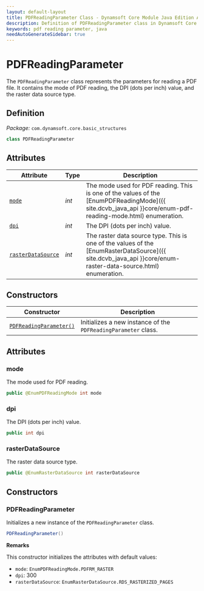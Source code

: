 ```yaml
---
layout: default-layout
title: PDFReadingParameter Class - Dynamsoft Core Module Java Edition API Reference
description: Definition of PDFReadingParameter class in Dynamsoft Core Module Java Edition.
keywords: pdf reading parameter, java
needAutoGenerateSidebar: true
---
```


# PDFReadingParameter

The `PDFReadingParameter` class represents the parameters for reading a PDF file. It contains the mode of PDF reading, the DPI (dots per inch) value, and the raster data source type.

## Definition

*Package:* `com.dynamsoft.core.basic_structures`

```java
class PDFReadingParameter
```

## Attributes
  
| Attribute  | Type | Description |
|---------- | ---- |-------------|
| [`mode`](#mode) | *int* | The mode used for PDF reading. This is one of the values of the [EnumPDFReadingMode]({{ site.dcvb_java_api }}core/enum-pdf-reading-mode.html) enumeration. |
| [`dpi`](#dpi) | *int* | The DPI (dots per inch) value. |
| [`rasterDataSource`](#rasterdatasource) | *int* | The raster data source type. This is one of the values of the [EnumRasterDataSource]({{ site.dcvb_java_api }}core/enum-raster-data-source.html) enumeration. |

## Constructors
  
| Constructor | Description |
|---------- | ---- |
| [`PDFReadingParameter()`](#pdfreadingparameter) | Initializes a new instance of the `PDFReadingParameter` class. |

## Attributes

### mode

The mode used for PDF reading.

```java
public @EnumPDFReadingMode int mode
```

### dpi

The DPI (dots per inch) value.

```java
public int dpi
```

### rasterDataSource

The raster data source type.

```java
public @EnumRasterDataSource int rasterDataSource
```

## Constructors

### PDFReadingParameter

Initializes a new instance of the `PDFReadingParameter` class.

```java
PDFReadingParameter()
```

**Remarks**

This constructor initializes the attributes with default values:
- `mode`: `EnumPDFReadingMode.PDFRM_RASTER`
- `dpi`: 300
- `rasterDataSource`: `EnumRasterDataSource.RDS_RASTERIZED_PAGES`

